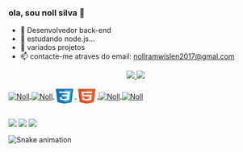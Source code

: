 ###  ola, sou noll silva 👋

- 🔭 Desenvolvedor back-end
- 🌱 estudando node.js...
- 👯 variados projetos
- 📫 contacte-me atraves do email: nollramwislen2017@gmal.com

<div align="center">
  <a href="https://github.com/nollsilva">
  <img height="180em" src="https://github-readme-stats.vercel.app/api?username=nollsilva&show_icons=true&theme=midnight-purple&include_all_commits=true&count_private=true"/>
  <img height="180em" src="https://github-readme-stats.vercel.app/api/top-langs/?username=nollsilva&layout=compact&langs_count=7&theme=midnight-purple">
</div>

<div style="display: inline_block"><br>
  <img align="center" alt="Noll" height="30" width="40" src="https://cdn.jsdelivr.net/gh/devicons/devicon/icons/php/php-plain.svg">
  <img align="center" alt="Noll" height="30" width="40" src="https://cdn.jsdelivr.net/gh/devicons/devicon/icons/javascript/javascript-original.svg">
  <img align="center" alt="Noll" height="30" width="40" src="https://raw.githubusercontent.com/devicons/devicon/master/icons/css3/css3-original.svg">
  <img align="center" alt="Noll" height="30" width="40" src="https://raw.githubusercontent.com/devicons/devicon/master/icons/html5/html5-original.svg">
  <img align="center" alt="Noll" height="30" width="40" src="https://cdn.jsdelivr.net/gh/devicons/devicon/icons/typescript/typescript-plain.svg" />
  <img align="center" alt="Noll" height="30" width="40" src="https://cdn.jsdelivr.net/gh/devicons/devicon/icons/flutter/flutter-original.svg" />
</div>
  
   ##
<div>  
  <a href="https://www.instagram.com/noll_411/" target="_blank"><img src="https://img.shields.io/badge/-Instagram-%23E4405F?style=for-the-badge&logo=instagram&logoColor=white" target="_blank"></a>
  <a href = "mailto:nollramwislen2017@gmail.com"><img src="https://img.shields.io/badge/-Gmail-%23333?style=for-the-badge&logo=gmail&logoColor=white" destino ="_blank"></a>
  <a href="https://www.linkedin.com/in/nollram-silva-9a40a8228/" target="_blank"><img src="https://img.shields.io/badge/-LinkedIn- %230077B5?style=for-the-badge&logo=linkedin&logoColor=white" target="_blank"></a>  

  ![Snake animation](https://github.com/nollsilva/rafaballerini/blob/output/github-contribution-grid-snake.svg)

</div>
  
  
